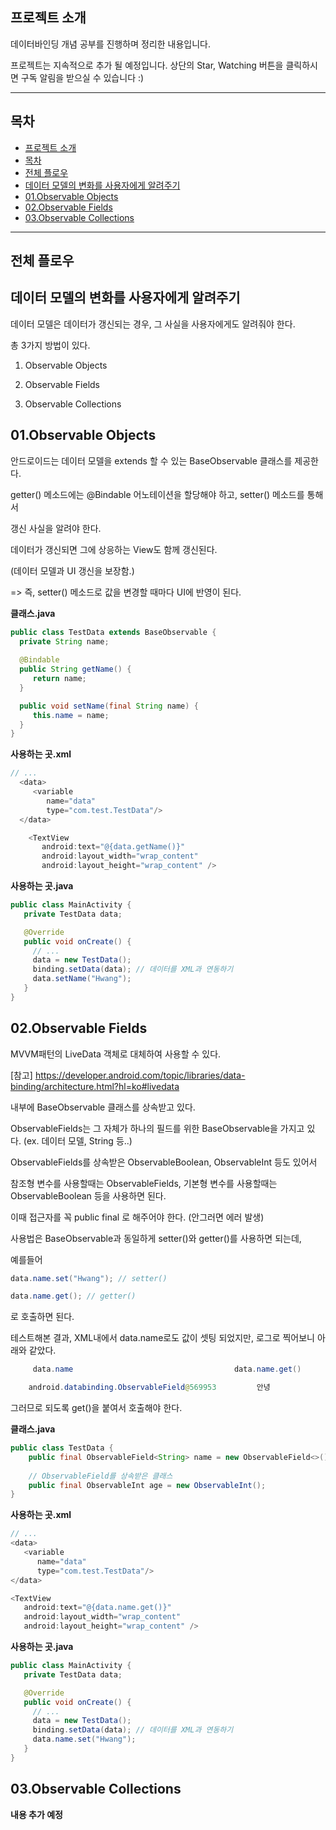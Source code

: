 **프로젝트 소개**
-------

데이터바인딩 개념 공부를 진행하며 정리한 내용입니다.

프로젝트는 지속적으로 추가 될 예정입니다. 상단의 Star, Watching 버튼을 클릭하시면 구독 알림을 받으실 수 있습니다 :)


----------


**목차**
--

 - [프로젝트 소개](#프로젝트-소개)
 - [목차](#목차)
 - [전체 플로우](#전체-플로우)
  - [데이터 모델의 변화를 사용자에게 알려주기](#데이터바인딩-XML-형태)
   - [01.Observable Objects](#01.Observable-Objects)
   - [02.Observable Fields](#02.Observable-Fields)
   - [03.Observable Collections](#03.Observable-Collections)
   
----------

**전체 플로우**
----------

**데이터 모델의 변화를 사용자에게 알려주기**
------

데이터 모델은 데이터가 갱신되는 경우, 그 사실을 사용자에게도 알려줘야 한다.

총 3가지 방법이 있다.

1. Observable Objects

2. Observable Fields

3. Observable Collections


**01.Observable Objects**
------
안드로이드는 데이터 모델을 extends 할 수 있는 BaseObservable 클래스를 제공한다.

getter() 메소드에는 @Bindable 어노테이션을 할당해야 하고, setter() 메소드를 통해서

갱신 사실을 알려야 한다.

 
데이터가 갱신되면 그에 상응하는 View도 함께 갱신된다.

(데이터 모델과 UI 갱신을 보장함.)

=> 즉, setter() 메소드로 값을 변경할 때마다 UI에 반영이 된다.
     
     
**클래스.java**
```java
public class TestData extends BaseObservable {
  private String name;
  
  @Bindable
  public String getName() {
     return name;
  }

  public void setName(final String name) {
     this.name = name;
  }
}
```


**사용하는 곳.xml**
```java
// ...
  <data>
     <variable
        name="data"
        type="com.test.TestData"/>
  </data>

    <TextView
       android:text="@{data.getName()}"
       android:layout_width="wrap_content"
       android:layout_height="wrap_content" />
```


**사용하는 곳.java**
```java
public class MainActivity {
   private TestData data;

   @Override
   public void onCreate() {
     // ...
     data = new TestData();
     binding.setData(data); // 데이터를 XML과 연동하기
     data.setName("Hwang");
   }
}
```


**02.Observable Fields**
------

MVVM패턴의 LiveData 객체로 대체하여 사용할 수 있다.

[참고] https://developer.android.com/topic/libraries/data-binding/architecture.html?hl=ko#livedata

 
 
내부에 BaseObservable 클래스를 상속받고 있다.

ObservableFields는 그 자체가 하나의 필드를 위한 BaseObservable을 가지고 있다. (ex. 데이터 모델, String 등..)

 
 
ObservableFields를 상속받은 ObservableBoolean, ObservableInt 등도 있어서

참조형 변수를 사용할때는 ObservableFields, 기본형 변수를 사용할때는 ObservableBoolean 등을 사용하면 된다.


이때 접근자를 꼭 public final 로 해주어야 한다. (안그러면 에러 발생)


사용법은 BaseObservable과 동일하게 setter()와 getter()를 사용하면 되는데,

예를들어 
```java
data.name.set("Hwang"); // setter()

data.name.get(); // getter()
```

로 호출하면 된다.

 

테스트해본 결과, XML내에서 data.name로도 값이 셋팅 되었지만, 로그로 찍어보니 아래와 같았다.

```java
     data.name                                    data.name.get()

    android.databinding.ObservableField@569953         안녕

```
 
그러므로 되도록 get()을 붙여서 호출해야 한다.



**클래스.java**

```java
public class TestData {
    public final ObservableField<String> name = new ObservableField<>();
   
    // ObservableField를 상속받은 클래스
    public final ObservableInt age = new ObservableInt();
}
```

**사용하는 곳.xml**

```java
// ...
<data>
   <variable
      name="data"
      type="com.test.TestData"/>
</data>

<TextView
   android:text="@{data.name.get()}"
   android:layout_width="wrap_content"
   android:layout_height="wrap_content" />
```

**사용하는 곳.java**

```java
public class MainActivity {
   private TestData data;

   @Override
   public void onCreate() {
     // ...
     data = new TestData();
     binding.setData(data); // 데이터를 XML과 연동하기
     data.name.set("Hwang");
   }
}
```



**03.Observable Collections**
------


******내용 추가 예정******




